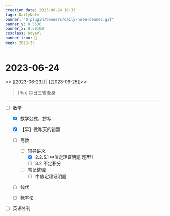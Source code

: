 ```yaml
---
creation date: 2023-06-24 16:33
tags: DailyNote
banner: "0.plugin/banners/daily-note-banner.gif"
banner_y: 0.5536
banner_x: 0.50168
cssclass: noyaml
banner_icon: 💌
week: 2023-25
---
```


# 2023-06-24

<< [[2023-06-23]] | [[2023-06-25]]>>


> [!tip] 每日三省吾身
> 

---

- [ ] 数学
	- [x] 数学公式，抄写
	- [x] 【早】做昨天的错题
	- [ ] 高数
		- [ ] 辅导讲义 
			- [x] 2.2.5.1 中值定理证明题 题型1
			- [ ] 3.2 不定积分
		- [ ] 笔记整理
			- [ ] 中值定理证明题
	- [ ] 线代
	- [ ] 概率论


- [ ] 英语外刊